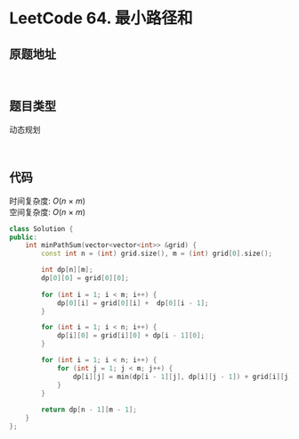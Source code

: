 # LeetCode 64. 最小路径和

## 原题地址

[](https://leetcode.cn/problems/minimum-path-sum)

<br/>

## 题目类型

动态规划

<br/>

## 代码

时间复杂度: $O(n ~ \times ~ m)$
<br/>
空间复杂度: $O(n ~ \times ~ m)$

```C++
class Solution {
public:
    int minPathSum(vector<vector<int>> &grid) {
        const int n = (int) grid.size(), m = (int) grid[0].size();

        int dp[n][m];
        dp[0][0] = grid[0][0];
        
        for (int i = 1; i < m; i++) {
            dp[0][i] = grid[0][i] +  dp[0][i - 1];
        }

        for (int i = 1; i < n; i++) {
            dp[i][0] = grid[i][0] + dp[i - 1][0];
        }

        for (int i = 1; i < n; i++) {
            for (int j = 1; j < m; j++) {
                dp[i][j] = min(dp[i - 1][j], dp[i][j - 1]) + grid[i][j];
            }
        }
        
        return dp[n - 1][m - 1];
    }
};
```